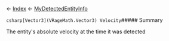 ← [Index](Api-Index) ← [MyDetectedEntityInfo](Sandbox.ModAPI.Ingame.MyDetectedEntityInfo)

```csharp[Vector3](VRageMath.Vector3) Velocity```##### Summary

The entity's absolute velocity at the time it was detected

